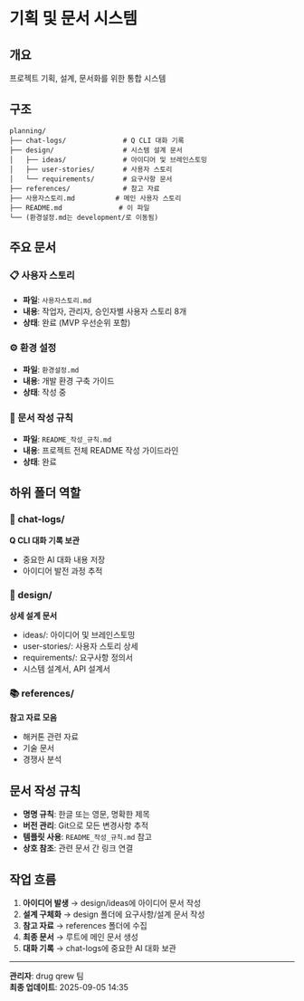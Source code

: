 # 기획 및 문서 시스템

## 개요
프로젝트 기획, 설계, 문서화를 위한 통합 시스템

## 구조
```
planning/
├── chat-logs/              # Q CLI 대화 기록
├── design/                 # 시스템 설계 문서
│   ├── ideas/              # 아이디어 및 브레인스토밍
│   ├── user-stories/       # 사용자 스토리
│   └── requirements/       # 요구사항 문서
├── references/             # 참고 자료
├── 사용자스토리.md          # 메인 사용자 스토리
├── README.md              # 이 파일
└── (환경설정.md는 development/로 이동됨)
```

## 주요 문서

### 📋 사용자 스토리
- **파일**: `사용자스토리.md`
- **내용**: 작업자, 관리자, 승인자별 사용자 스토리 8개
- **상태**: 완료 (MVP 우선순위 포함)

### ⚙️ 환경 설정
- **파일**: `환경설정.md`
- **내용**: 개발 환경 구축 가이드
- **상태**: 작성 중

### 📖 문서 작성 규칙
- **파일**: `README_작성_규칙.md`
- **내용**: 프로젝트 전체 README 작성 가이드라인
- **상태**: 완료

## 하위 폴더 역할

### 💬 chat-logs/
**Q CLI 대화 기록 보관**
- 중요한 AI 대화 내용 저장
- 아이디어 발전 과정 추적

### 📝 design/
**상세 설계 문서**
- ideas/: 아이디어 및 브레인스토밍
- user-stories/: 사용자 스토리 상세
- requirements/: 요구사항 정의서
- 시스템 설계서, API 설계서

### 📚 references/
**참고 자료 모음**
- 해커톤 관련 자료
- 기술 문서
- 경쟁사 분석

## 문서 작성 규칙
- **명명 규칙**: 한글 또는 영문, 명확한 제목
- **버전 관리**: Git으로 모든 변경사항 추적
- **템플릿 사용**: `README_작성_규칙.md` 참고
- **상호 참조**: 관련 문서 간 링크 연결

## 작업 흐름
1. **아이디어 발생** → design/ideas에 아이디어 문서 작성
2. **설계 구체화** → design 폴더에 요구사항/설계 문서 작성
3. **참고 자료** → references 폴더에 수집
4. **최종 문서** → 루트에 메인 문서 생성
5. **대화 기록** → chat-logs에 중요한 AI 대화 보관

---
**관리자**: drug qrew 팀  
**최종 업데이트**: 2025-09-05 14:35
